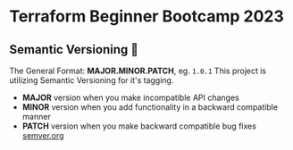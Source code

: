 # Terraform Beginner Bootcamp 2023

## Semantic Versioning :mage:

The General Format:
**MAJOR.MINOR.PATCH**, eg. `1.0.1`
This project is utilizing Semantic Versioning for it's tagging. 

- **MAJOR** version when you make incompatible API changes
- **MINOR** version when you add functionality in a backward compatible manner
- **PATCH** version when you make backward compatible bug fixes
[semver.org](https://semver.org/)